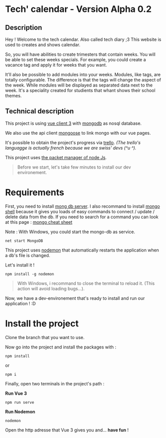 # Tech' calendar - Version Alpha 0.2
## Description

Hey ! Welcome to the tech calendar. Also called tech diary ;3
This website is used to creates and shows calendar.

So, you will have abilities to create trimesters that contain weeks. You will be able to set these weeks specials. 
For example, you could create a vacance tag and apply it for weeks that you want.  

It'll also be possible to add modules into your weeks.
Modules, like tags, are totally configurable. The difference is that the tags will change the aspect of the week. While modules will be displayed as separated data next to the week. It's a speciality created for studients that whant shows their school themes. 

## Technical description
This project is using [vue client 3](https://v3.vuejs.org/) with [mongodb](https://www.mongodb.com/) as nosql database. 

We also use the api client [mongoose](https://mongoosejs.com/) to link mongo with our vue pages.

It's possible to obtain the project's progress via [trello](https://trello.com/b/3His3uPP/mytechcalendar). *(The trello's languagge is actually french because we are swiss' devs (^u ^).*

This project uses [the packet manager of node Js](https://www.npmjs.com/get-npm).

>Before we start, let's take few minutes to install our dev environement. 
# Requirements

First, you need to install [mong db server](https://www.mongodb.com/try/download/community). I also recommand to install [mongo shell](https://www.mongodb.com/try/download/shell) because it gives you loads of easy commands to connect / update / delete data from the db. If you need to search for a command you can look at this page : [mongo cheat sheet](https://gist.github.com/bradtraversy/f407d642bdc3b31681bc7e56d95485b6)

Note : With Windows, you could start the mongo-db as service.
```
net start MongoDB
```

This project uses [nodemon](https://www.npmjs.com/package/nodemon) that automatically restarts the application when a db's file is changed.

Let's install it !
```
npm install -g nodemon
```

> With Windows, i recommand to close the terminal to reload it. (This action will avoid loading bugs...).

Now, we have a dev-environement that's ready to install and run our application ! :D

# Install the project

Clone the branch that you want to use.

Now go into the project and install the packages with :
```
npm install
```
or 

```
npm i
```

Finally, open two terminals in the project's path :

**Run Vue 3**
```
npm run serve
```
**Run Nodemon**
```
nodemon
```

Open the http adresse that Vue 3 gives you and... **have fun** !
